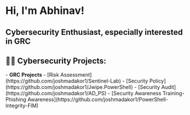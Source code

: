 <h1>Hi, I'm Abhinav! <h2>Cybersecurity Enthusiast, especially interested in GRC </h2>  </h1>

<h2>👨‍💻 Cybersecurity Projects:</h2>
- <b>GRC Projects</b>
  - [Risk Assessment](https://github.com/joshmadakor1/Sentinel-Lab)
  - [Security Policy](https://github.com/joshmadakor1/Jwipe.PowerShell)
  - [Security Audit](https://github.com/joshmadakor1/AD_PS)
  - [Security Awareness Training- Phishing Awareness](https://github.com/joshmadakor1/PowerShell-Integrity-FIM)


